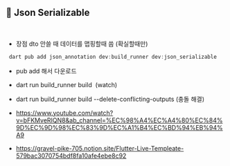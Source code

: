 ## 📖 Json Serializable
<br>

- 장점 dto 안쓸 때 데이터를 맵핑할때 씀 (확실할때만)

```dart
 dart pub add json_annotation dev:build_runner dev:json_serializable
 ```
- pub add 해서 다운로드
- dart run build_runner build  (watch)  
- dart run build_runner build --delete-conflicting-outputs (충돌 해결)

- https://www.youtube.com/watch?v=bFKMveRIQN8&ab_channel=%EC%98%A4%EC%A4%80%EC%84%9D%EC%9D%98%EC%83%9D%EC%A1%B4%EC%BD%94%EB%94%A9
- https://gravel-pike-705.notion.site/Flutter-Live-Templeate-579bac3070754bdf8fa10afe4ebe8c92
